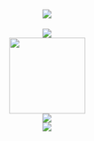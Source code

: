 <h1 align="center"> <a href="https://sunguoqi.com/"> <img src="https://readme-typing-svg.herokuapp.com/?lines=Hello&nbspWorld;小林同学祝您今天愉快！&center=true&size=27"> </a> </h1>

<!--
**coding-lin/coding-lin** is a ✨ _special_ ✨ repository because its `README.md` (this file) appears on your GitHub profile.

Here are some ideas to get you started:

- 🔭 I’m currently working on ...
- 🌱 I’m currently learning ...
- 👯 I’m looking to collaborate on ...
- 🤔 I’m looking for help with ...
- 💬 Ask me about ...
- 📫 How to reach me: ...
- 😄 Pronouns: ...
- ⚡ Fun fact: ...
-->

<div align="center"> <img src="https://visitor-badge.glitch.me/badge?page_id=coding-lin" /> </div>

<div align="center"> <img height="137px" src="https://github-readme-stats.vercel.app/api?username=coding-lin&hide_title=true&hide_border=true&show_icons=trueline_height=21&text_color=000&icon_color=000&bg_color=0,ea6161,ffc64d,fffc4d,52fa5a&theme=graywhite" /> </div>

<div align="center"> <img src="https://github-readme-stats.vercel.app/api/top-langs/?username=coding-lin&hide_title=true&hide_border=true&layout=compact&langs_count=6&text_color=000&icon_color=fff&bg_color=0,52fa5a,4dfcff,c64dff&theme=graywhite" /> </div>

<div align="center"> <img src="https://github-readme-activity-graph.cyclic.app/graph?username=coding-lin&theme=react" /> </div>
